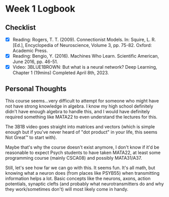 # Week 1 Logbook

## Checklist
- [x] Reading: Rogers, T. T. (2009). Connectionist Models. In: Squire, L. R. [Ed.], Encyclopedia of Neuroscience, Volume 3, pp. 75-82. Oxford: Academic Press.
- [x] Reading: Bengio, Y. (2016). Machines Who Learn. Scientific American, June 2016, pp. 46-51.
- [x] Video: 3BLUE1BROWN: But what is a neural network? Deep Learning, Chapter 1 (19mins)
Completed April 8th, 2023. 

## Personal Thoughts
This course seems...very difficult to attempt for someone who might have not have strong knowledge in algebra. I know my high school definitely didn't have enough algebra to handle this, and I would have definitely required something like MATA22 to even understand the lectures for this. 

The 3B1B video goes straight into matrices and vectors (which is simple enough but if you've never heard of "dot product" in your life, this seems Not Great™️ to start with). 

Maybe that's why the course doesn't exist anymore, I don't know if it'd be reasonable to expect Psych students to have taken MATA22, at least some programming course (mainly CSCA08) and possibly MATA31/A37.

Still, let's see how far we can go with this. It seems fun. It's all math, but knowing what a neuron does (from places like PSYB55) when transmitting information helps a lot. Basic concepts like the neurons, axons, action potentials, synaptic clefts (and probably what neurotransmitters do and why they work/sometimes don't) will most likely come in handy.